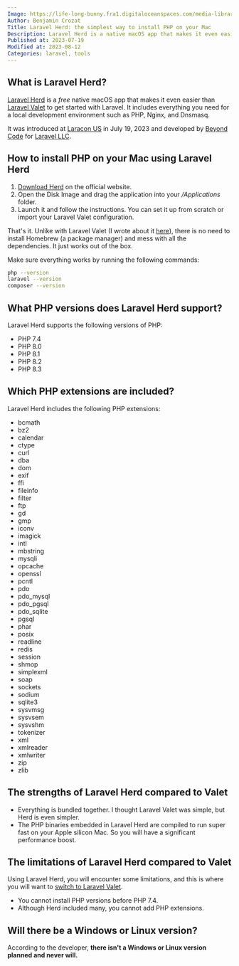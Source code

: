 ```yaml
---
Image: https://life-long-bunny.fra1.digitaloceanspaces.com/media-library/production/45/CleanShot_2023-07-19_at_23.14.36_2x_xazzjv.jpg
Author: Benjamin Crozat
Title: Laravel Herd: the simplest way to install PHP on your Mac
Description: Laravel Herd is a native macOS app that makes it even easier than Laravel Valet to get started with the framework.
Published at: 2023-07-19
Modified at: 2023-08-12
Categories: laravel, tools
---
```


## What is Laravel Herd?

[Laravel Herd](https://herd.laravel.com) is a *free* native macOS app that makes it even easier than [Laravel Valet](https://benjamincrozat.com/install-php-mac-laravel-valet) to get started with Laravel. It includes everything you need for a local development environment such as PHP, Nginx, and Dnsmasq.

It was introduced at [Laracon US](https://laracon.us) in July 19, 2023 and developed by [Beyond Code](https://beyondco.de) for [Laravel LLC](https://laravel.com).

## How to install PHP on your Mac using Laravel Herd

1. [Download Herd](https://herd.laravel.com/download) on the official website.
2. Open the Disk Image and drag the application into your */Applications* folder.
3. Launch it and follow the instructions. You can set it up from scratch or import your Laravel Valet configuration.

That's it. Unlike with Laravel Valet (I wrote about it [here](https://benjamincrozat.com/install-php-mac-laravel-valet)), there is no need to install Homebrew (a package manager) and mess with all the dependencies. It just works out of the box.

Make sure everything works by running the following commands:

```bash
php --version
laravel --version
composer --version
```

## What PHP versions does Laravel Herd support?

Laravel Herd supports the following versions of PHP:
- PHP 7.4
- PHP 8.0
- PHP 8.1
- PHP 8.2
- PHP 8.3

## Which PHP extensions are included?

Laravel Herd includes the following PHP extensions:
- bcmath
- bz2
- calendar
- ctype
- curl
- dba
- dom
- exif
- ffi
- fileinfo
- filter
- ftp
- gd
- gmp
- iconv
- imagick
- intl
- mbstring
- mysqli
- opcache
- openssl
- pcntl
- pdo
- pdo_mysql
- pdo_pgsql
- pdo_sqlite
- pgsql
- phar
- posix
- readline
- redis
- session
- shmop
- simplexml
- soap
- sockets
- sodium
- sqlite3
- sysvmsg
- sysvsem
- sysvshm
- tokenizer
- xml
- xmlreader
- xmlwriter
- zip
- zlib

## The strengths of Laravel Herd compared to Valet

- Everything is bundled together. I thought Laravel Valet was simple, but Herd is even simpler.
- The PHP binaries embedded in Laravel Herd are compiled to run super fast on your Apple silicon Mac. So you will have a significant performance boost.

## The limitations of Laravel Herd compared to Valet

Using Laravel Herd, you will encounter some limitations, and this is where you will want to [switch to Laravel Valet](https://benjamincrozat.com/install-php-mac-laravel-valet).

- You cannot install PHP versions before PHP 7.4.
- Although Herd included many, you cannot add PHP extensions.

## Will there be a Windows or Linux version?

According to the developer, **there isn't a Windows or Linux version planned and never will.**

